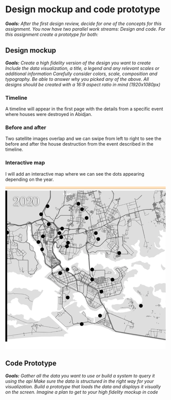 # Design mockup and code prototype

<i><b>Goals:</b> After the first design review, decide for one of the concepts for this assignment. You now have two parallel work streams: Design and code. For this assignment create a prototype for both:</i>

## Design mockup

<i><b>Goals:</b> Create a high fidelity version of the design you want to create
Include the data visualization, a title, a legend and any relevant scales or additional information
Carefully consider colors, scale, composition and typography. Be able to answer why you picked any of the above. All designs should be created with a 16:9 aspect ratio in mind (1920x1080px) </i>

### Timeline

A timeline will appear in the first page with the details from a specific event where houses were destroyed in Abidjan.

### Before and after

Two satellite images overlap and we can swipe from left to right to see the before and after the house destruction from the event described in the timeline.

### Interactive map

I will add an interactive map where we can see the dots appearing depending on the year.

[![VIDEO-SCREENSHOT](https://github.com/ibonnet/majorstudio1/blob/c440531158dcc8dd46a6a14cfc63c723f232f63e/Lab02/02B-DesignMockup/Images/YoutubeVideo.png)](https://www.youtube.com/embed/2UPA9_f8rGw)

## Code Prototype

<i><b>Goals:</b> Gather all the data you want to use or build a system to query it using the api
Make sure the data is structured in the right way for your visualization. Build a prototype that loads the data and displays it visually on the screen. Imagine a plan to get to your high fidelity mockup in code </i>
